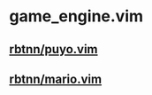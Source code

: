 
# game\_engine.vim

## [rbtnn/puyo.vim](https://github.com/rbtnn/puyo.vim)
## [rbtnn/mario.vim](https://github.com/rbtnn/mario.vim)

